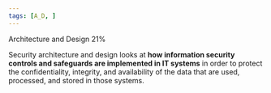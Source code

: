 ```yaml
---
tags: [A_D, ]
---
```

Architecture and Design	21% 

Security architecture and design looks at **how information security controls and safeguards are implemented in IT systems** in order to protect the confidentiality, integrity, and availability of the data that are used, processed, and stored in those systems.